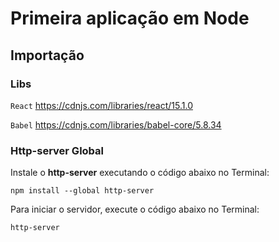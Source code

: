 # Primeira aplicação em Node

## Importação

### Libs
`React`
https://cdnjs.com/libraries/react/15.1.0

`Babel`
https://cdnjs.com/libraries/babel-core/5.8.34


### Http-server Global
Instale o **http-server** executando o código abaixo no Terminal:
```
npm install --global http-server
```

Para iniciar o servidor, execute o código abaixo no Terminal:
```
http-server
```